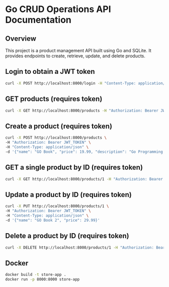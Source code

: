 # Go CRUD Operations API Documentation

## Overview
This project is a product management API built using Go and SQLite. It provides endpoints to create, retrieve, update, and delete products.

## Login to obtain a JWT token
```bash
curl -X POST http://localhost:8000/login -H "Content-Type: application/json" -d '{"username": "username", "password": "password"}'
```

## GET products (requires token)
```bash
curl -X GET http://localhost:8000/products -H "Authorization: Bearer JWT_TOKEN"
```

## Create a product (requires token)
```bash
curl -X POST http://localhost:8000/products \
-H "Authorization: Bearer JWT_TOKEN" \
-H "Content-Type: application/json" \
-d '{"name": "GO Book", "price": 19.99, "description": "Go Programming Language"}'
```

## GET a single product by ID (requires token)
```bash
curl -X GET http://localhost:8000/products/1 -H "Authorization: Bearer JWT_TOKEN"
```

## Update a product by ID (requires token)
```bash
curl -X PUT http://localhost:8000/products/1 \
-H "Authorization: Bearer JWT_TOKEN" \
-H "Content-Type: application/json" \
-d '{"name": "GO Book 2", "price": 29.99}'
```

## Delete a product by ID (requires token)
```bash
curl -X DELETE http://localhost:8000/products/1 -H "Authorization: Bearer JWT_TOKEN"
```

## Docker
```bash
docker build -t store-app .
docker run -p 8000:8000 store-app
```

